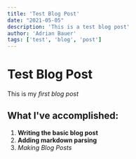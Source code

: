 ```yaml
---
title: 'Test Blog Post'
date: "2021-05-05"
description: 'This is a test blog post'
author: 'Adrian Bauer'
tags: ['test', 'blog', 'post']
---
```

# Test Blog Post
This is my _first blog post_

## What I've accomplished:
1. **Writing the basic blog post**
2. **Adding markdown parsing**
3. *Making Blog Posts*